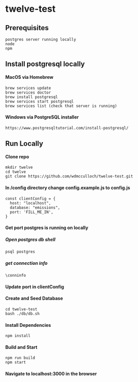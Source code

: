 # twelve-test

## Prerequisites
```
postgres server running locally
node
npm
```
## Install postgresql locally
#### MacOS via Homebrew
```
brew services update 
brew services doctor
brew install postgresql
brew services start postgresql
brew services list (check that server is running)
```
#### Windows via PostgreSQL installer
```
https://www.postgresqltutorial.com/install-postgresql/
```
## Run Locally
#### Clone repo
```
mkdir twelve
cd twelve
git clone https://github.com/wdmcculloch/twelve-test.git
```

#### In /config directory change config.example.js to config.js 
```
const clientConfig = {
  host: "localhost",
  database: "emissions",
  port: 'FILL_ME_IN',
}
```
#### Get port postgres is running on locally
##### Open postgres db shell
```
psql postgres 
```
##### get connection info
```
\conninfo
```
#### Update port in clientConfig

#### Create and Seed Database
```
cd twelve-test
bash ./db/db.sh
```
#### Install Dependencies
```
npm install
```
#### Build and Start
```
npm run build
npm start
```
#### Navigate to localhost:3000 in the browser
